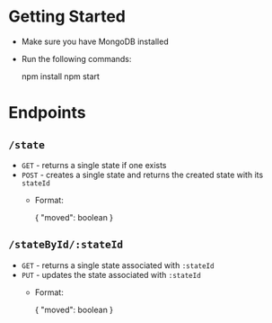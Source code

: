 # Getting Started

* Make sure you have MongoDB installed
* Run the following commands: 

    npm install
    npm start

# Endpoints

## `/state`

* `GET` - returns a single state if one exists
* `POST` - creates a single state and returns the created state with its `stateId`
  * Format:

    { "moved": boolean }

## `/stateById/:stateId`

* `GET` - returns a single state associated with `:stateId`
* `PUT` - updates the state associated with `:stateId` 
  * Format:

    { "moved": boolean }

